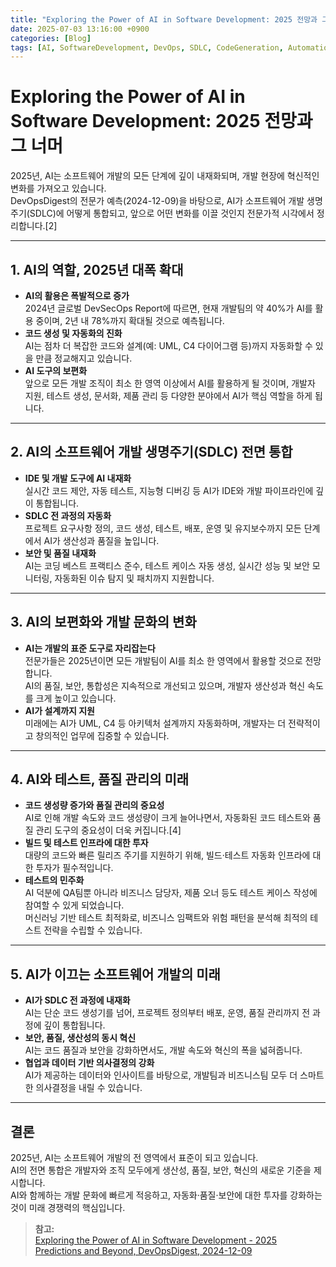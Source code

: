 ```yaml
---
title: "Exploring the Power of AI in Software Development: 2025 전망과 그 너머"
date: 2025-07-03 13:16:00 +0900
categories: [Blog]
tags: [AI, SoftwareDevelopment, DevOps, SDLC, CodeGeneration, Automation, SoftwareQuality, AIinEngineering]
---
```


# Exploring the Power of AI in Software Development: 2025 전망과 그 너머

2025년, AI는 소프트웨어 개발의 모든 단계에 깊이 내재화되며, 개발 현장에 혁신적인 변화를 가져오고 있습니다.  
DevOpsDigest의 전문가 예측(2024-12-09)을 바탕으로, AI가 소프트웨어 개발 생명주기(SDLC)에 어떻게 통합되고, 앞으로 어떤 변화를 이끌 것인지 전문가적 시각에서 정리합니다.[2]

---

## 1. AI의 역할, 2025년 대폭 확대

- **AI의 활용은 폭발적으로 증가**  
  2024년 글로벌 DevSecOps Report에 따르면, 현재 개발팀의 약 40%가 AI를 활용 중이며, 2년 내 78%까지 확대될 것으로 예측됩니다.
- **코드 생성 및 자동화의 진화**  
  AI는 점차 더 복잡한 코드와 설계(예: UML, C4 다이어그램 등)까지 자동화할 수 있을 만큼 정교해지고 있습니다.
- **AI 도구의 보편화**  
  앞으로 모든 개발 조직이 최소 한 영역 이상에서 AI를 활용하게 될 것이며, 개발자 지원, 테스트 생성, 문서화, 제품 관리 등 다양한 분야에서 AI가 핵심 역할을 하게 됩니다.

---

## 2. AI의 소프트웨어 개발 생명주기(SDLC) 전면 통합

- **IDE 및 개발 도구에 AI 내재화**  
  실시간 코드 제안, 자동 테스트, 지능형 디버깅 등 AI가 IDE와 개발 파이프라인에 깊이 통합됩니다.
- **SDLC 전 과정의 자동화**  
  프로젝트 요구사항 정의, 코드 생성, 테스트, 배포, 운영 및 유지보수까지 모든 단계에서 AI가 생산성과 품질을 높입니다.
- **보안 및 품질 내재화**  
  AI는 코딩 베스트 프랙티스 준수, 테스트 케이스 자동 생성, 실시간 성능 및 보안 모니터링, 자동화된 이슈 탐지 및 패치까지 지원합니다.

---

## 3. AI의 보편화와 개발 문화의 변화

- **AI는 개발의 표준 도구로 자리잡는다**  
  전문가들은 2025년이면 모든 개발팀이 AI를 최소 한 영역에서 활용할 것으로 전망합니다.  
  AI의 품질, 보안, 통합성은 지속적으로 개선되고 있으며, 개발자 생산성과 혁신 속도를 크게 높이고 있습니다.
- **AI가 설계까지 지원**  
  미래에는 AI가 UML, C4 등 아키텍처 설계까지 자동화하며, 개발자는 더 전략적이고 창의적인 업무에 집중할 수 있습니다.

---

## 4. AI와 테스트, 품질 관리의 미래

- **코드 생성량 증가와 품질 관리의 중요성**  
  AI로 인해 개발 속도와 코드 생성량이 크게 늘어나면서, 자동화된 코드 테스트와 품질 관리 도구의 중요성이 더욱 커집니다.[4]
- **빌드 및 테스트 인프라에 대한 투자**  
  대량의 코드와 빠른 릴리즈 주기를 지원하기 위해, 빌드·테스트 자동화 인프라에 대한 투자가 필수적입니다.
- **테스트의 민주화**  
  AI 덕분에 QA팀뿐 아니라 비즈니스 담당자, 제품 오너 등도 테스트 케이스 작성에 참여할 수 있게 되었습니다.  
  머신러닝 기반 테스트 최적화로, 비즈니스 임팩트와 위험 패턴을 분석해 최적의 테스트 전략을 수립할 수 있습니다.

---

## 5. AI가 이끄는 소프트웨어 개발의 미래

- **AI가 SDLC 전 과정에 내재화**  
  AI는 단순 코드 생성기를 넘어, 프로젝트 정의부터 배포, 운영, 품질 관리까지 전 과정에 깊이 통합됩니다.
- **보안, 품질, 생산성의 동시 혁신**  
  AI는 코드 품질과 보안을 강화하면서도, 개발 속도와 혁신의 폭을 넓혀줍니다.
- **협업과 데이터 기반 의사결정의 강화**  
  AI가 제공하는 데이터와 인사이트를 바탕으로, 개발팀과 비즈니스팀 모두 더 스마트한 의사결정을 내릴 수 있습니다.

---

## 결론

2025년, AI는 소프트웨어 개발의 전 영역에서 표준이 되고 있습니다.  
AI의 전면 통합은 개발자와 조직 모두에게 생산성, 품질, 보안, 혁신의 새로운 기준을 제시합니다.  
AI와 함께하는 개발 문화에 빠르게 적응하고, 자동화·품질·보안에 대한 투자를 강화하는 것이 미래 경쟁력의 핵심입니다.

> **참고:**  
> [Exploring the Power of AI in Software Development - 2025 Predictions and Beyond, DevOpsDigest, 2024-12-09](https://www.devopsdigest.com/exploring-the-power-of-ai-in-software-development-part-14-2025-predictions-and-beyond)
